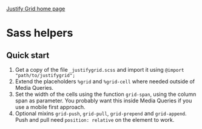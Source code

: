 [Justify Grid home page](http://justifygrid.com/)

# Sass helpers

## Quick start

1. Get a copy of the file `_justifygrid.scss` and import it using
   `@import "path/to/justifygrid";`
2. Extend the placeholders `%grid` and `%grid-cell` where needed outside of
   Media Queries.
3. Set the width of the cells using the function `grid-span`, using the column
   span as parameter. You probably want this inside Media Queries if you use a
   mobile first approach.
4. Optional mixins `grid-push`, `grid-pull`, `grid-prepend` and `grid-append`.
   Push and pull need `position: relative` on the element to work.